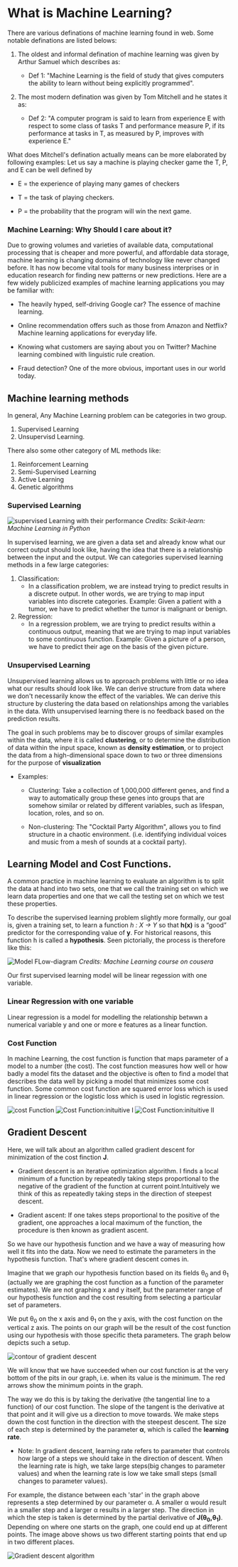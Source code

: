 # What is Machine Learning?
There are various definations of machine learning found in web. Some notable definations are listed belows:
1. The oldest and informal defination of machine learning was given by Arthur Samuel which describes as:
    * Def 1: "Machine Learning is the field of study that gives computers the ability to learn without being explicitly programmed".

2. The most modern defination was given by Tom Mitchell and he states it as:
    * Def 2: "A computer program is said to learn from experience E with respect to some class of tasks T and performance measure P, if its performance at tasks in T, as measured by P, improves with experience E."

What does Mitchell's defination actually means can be more elaborated by following examples:
  Let us say a machine is playing checker game the T, P, and E can be well defined by
   * E = the experience of playing many games of checkers

   * T = the task of playing checkers.

   * P = the probability that the program will win the next game.

### Machine Learning: Why Should I care about it?
Due to growing volumes and varieties of available data, computational processing that is cheaper and more powerful, and affordable data storage, machine learning is changing domains of technology like never changed before. It has now become vital tools for many business interprises or in education research for finding new patterns or new predictions. Here are a few widely publicized examples of machine learning applications you may be familiar with:

   * The heavily hyped, self-driving Google car? The essence of machine learning.

   * Online recommendation offers such as those from Amazon and Netflix? Machine learning applications for everyday life.

   * Knowing what customers are saying about you on Twitter? Machine learning combined with linguistic rule creation.

   * Fraud detection? One of the more obvious, important uses in our world today.   

## Machine learning methods     
In general, Any Machine Learning problem can be categories in two group.
1. Supervised Learning
2. Unsupervisd Learning.

There also some other category of ML methods like:
1. Reinforcement Learning
2. Semi-Supervised Learning
3. Active Learning
4. Genetic algorithms

### Supervised Learning

![supervised Learning with their performance](pics/supervised.png)
*Credits: Scikit-learn: Machine Learning in Python*

In supervised learning, we are given a data set and already know what our correct output should look like, having the idea that there is a relationship between the input and the output. We can categories supervised learning methods  in a few large categories:      

  1. Classification:
       * In a classification problem, we are instead trying to predict results in a discrete output. In other words, we are trying to map input variables into discrete categories. Example: Given a patient with a tumor, we have to predict whether the tumor is malignant or benign.  
  2. Regression:
       * In a regression problem, we are trying to predict results within a continuous output, meaning that we are trying to map input variables to some continuous function. Example: Given a picture of a person, we have to predict their age on the basis of the given picture.

### Unsupervised Learning
Unsupervised learning allows us to approach problems with little or no idea what our results should look like. We can derive structure from data where we don't necessarily know the effect of the variables. We can derive this structure by clustering the data based on relationships among the variables in the data. With unsupervised learning there is no feedback based on the prediction results.  

The goal in such problems may be to discover groups of similar examples within the data, where it is called **clustering**, or to determine the distribution of data within the input space, known as **density estimation**, or to project the data from a high-dimensional space down to two or three dimensions for the purpose of **visualization**

* Examples:
   * Clustering: Take a collection of 1,000,000 different genes, and find a way to automatically group these genes into groups that are somehow similar or related by different variables, such as lifespan, location, roles, and so on.

   * Non-clustering: The "Cocktail Party Algorithm", allows you to find structure in a chaotic environment. (i.e. identifying individual voices and music from a mesh of sounds at a cocktail party).      
## Learning Model and Cost Functions.
A common practice in machine learning to evaluate an algorithm is to split the data at hand into two sets, one that we call the training set on which we learn data properties and one that we call the testing set on which we test these properties.

To describe the supervised learning problem slightly more formally, our goal is, given a training set, to learn a function *h : X → Y* so that **h(x)** is a “good” predictor for the corresponding value of **y**. For historical reasons, this function h is called a **hypothesis**. Seen pictorially, the process is therefore like this:

![Model FLow-diagram](/pics/model-flowdiagram.png)
*Credits: Machine Learning course on cousera*

Our first supervised learning model will be linear regession with one variable.
### Linear Regression with one variable
Linear regression is a model for modelling the relationship betwwn a numerical variable y and one or more e features as a linear function.

### Cost Function
In machine Learning, the cost function is function that maps parameter of a model to a number (the cost). The cost function measures how well or how badly a model fits the dataset and the objective is often to find a model that describes the data well by picking a model that minimizes some cost function. Some common cost function are squared error loss which is used in linear regression or the logistic loss which is used in logistic regression.

![cost Function](/pics/cost-function.png)
![Cost Function:inituitive I](/pics/cost-function-1.png)
![Cost Function:inituitive II](/pics/cost-function-2.png)

## Gradient Descent
Here, we will talk about an algorithm called gradient descent for minimization of the cost finction **J**.

* Gradient descent is an iterative optimization algorithm. I finds a local minimum of a function by repeatedly taking steps proportional to the negative of the gradient of the function at current point.Intuitively we think of this as repeatedly taking steps in the direction of steepest descent.

* Gradient ascent: If one takes steps proportional to the positive of the gradient, one approaches a local maximum of the function, the procedure is then known as gradient ascent.

So we have our hypothesis function and we have a way of measuring how well it fits into the data. Now we need to estimate the parameters in the hypothesis function. That's where gradient descent comes in.

Imagine that we graph our hypothesis function based on its fields θ<sub>0</sub> and θ<sub>1</sub> (actually we are graphing the cost function as a function of the parameter estimates). We are not graphing x and y itself, but the parameter range of our hypothesis function and the cost resulting from selecting a particular set of parameters.

We put θ<sub>0</sub> on the x axis and θ<sub>1</sub> on the y axis, with the cost function on the vertical z axis. The points on our graph will be the result of the cost function using our hypothesis with those specific theta parameters. The graph below depicts such a setup.

![contour of gradient descent](/pics/contour.png)

We will know that we have succeeded when our cost function is at the very bottom of the pits in our graph, i.e. when its value is the minimum. The red arrows show the minimum points in the graph.

The way we do this is by taking the derivative (the tangential line to a function) of our cost function. The slope of the tangent is the derivative at that point and it will give us a direction to move towards. We make steps down the cost function in the direction with the steepest descent. The size of each step is determined by the parameter **α**, which is called the **learning rate**.

- Note: In gradient descent, learning rate refers to parameter that controls how large of a steps we should take in the direction of descent. When the learning rate is high, we take large steps(big changes to parameter values) and when the learning rate is low we take small steps (small changes to parameter values).

For example, the distance between each 'star' in the graph above represents a step determined by our parameter α. A smaller α would result in a smaller step and a larger α results in a larger step. The direction in which the step is taken is determined by the partial derivative of **J(θ<sub>0</sub>,θ<sub>1</sub>)**. Depending on where one starts on the graph, one could end up at different points. The image above shows us two different starting points that end up in two different places.

![Gradient descent algorithm](/pics/gradient-descent-algorithm.png)
